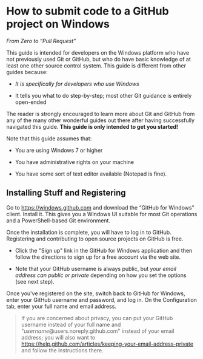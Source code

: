 How to submit code to a GitHub project on Windows
=================================================

*From Zero to “Pull Request”*

This guide is intended for developers on the Windows platform who have not
previously used Git or GitHub, but who do have basic knowledge of at least one
other source control system.  This guide is different from other guides because:

-   *It is specifically for developers who use Windows*

-   It tells you what to do step-by-step; most other Git guidance is entirely
    open-ended

The reader is strongly encouraged to learn more about Git and GitHub from any of
the many other wonderful guides out there after having successfully navigated
this guide.  **This guide is only intended to get you started!**

Note that this guide assumes that:

-   You are using Windows 7 or higher

-   You have administrative rights on your machine

-   You have some sort of text editor available (Notepad is fine).

Installing Stuff and Registering
--------------------------------

Go to <https://windows.github.com> and download the “GitHub for Windows” client.
Install it.  This gives you a Windows UI suitable for most Git operations and a
PowerShell-based Git environment.

Once the installation is complete, you will have to log in to GitHub.
Registering and contributing to open source projects on GitHub is free.

-   Click the "Sign up" link in the GitHub for Windows application and then
    follow the directions to sign up for a free account via the web site.

-   Note that your GitHub username is always public, but *your email address can
    public or private* depending on how you set the options (see next step).

Once you've registered on the site, switch back to GitHub for Windows, enter
your GitHub username and password, and log in.  On the Configuration tab, enter
your full name and email address.

>   If you are concerned about privacy, you can put your GitHub username instead
>   of your full name and "*username*@users.noreply.github.com" instead of your
>   email address; you will also want to
>   https://help.github.com/articles/keeping-your-email-address-private and
>   follow the instructions there.


